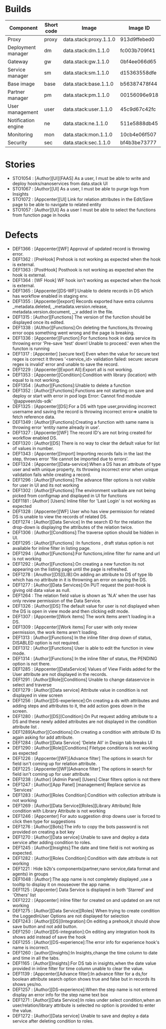 # Builds

| Component | Short code | Image | Image ID |
|--|--|--|--|
| Proxy | proxy | data.stack:proxy.1.1.0 | 913d9ffebed0 |
| Deployment manager | dm | data.stack:dm.1.1.0 | fc003b709f41 |
| Gateway | gw | data.stack:gw.1.1.0 | 0bf4ee066d65 |
| Service manager | sm | data.stack:sm.1.1.0 | d15363558dfe |
| Base image | base | data.stack:base.1.1.0 | b56387478f44 |
| Partner manager | pm | data.stack:pm.1.1.0 | 00156096e918 |
| User management | user | data.stack:user.1.1.0 | 45c9d67c42fc |
| Notification engine | ne | data.stack:ne.1.1.0 | 511e5888db45 |
| Monitoring | mon | data.stack:mon.1.1.0 | 10cb4e06f507 |
| Security | sec | data.stack:sec.1.1.0 | bf4b3be73777 |

# Stories
* STO1054 : [Author][UI][FAAS] As a user, I must be able to write and deploy hooks/nanoservices from data.stack UI
* STO1067 : [Author][UI] As a user, I must be able to purge logs from Insights
* STO1072 : [Appcenter][UI] Link for relation attributes in the Edit/Save page to be able to navigate to related entity
* STO1057 : [Author][UI] As a user I must be able to select the functions from function page in hooks

# Defects
* DEF1366 : [Appcenter][WF] Approval of updated record is throwing error.
* DEF1362 : [PreHook] Prehook is not working as expected when the hook is external.
* DEF1363 : [PostHook] Posthook is not working as expected when the hook is external.
* DEF1364 : [WF Hook] WF hook isn't working as expected when the hook is external.
* DEF1365 : [Appcenter][DS-WF]:Unable to delete records in DS which has workflow enabled in staging env.
* DEF1355 : [Appcenter][export] Records exported have extra columns _metadata.deleted, _metadata.version.release, metadata.version.document, __v added in the file.
* DEF1315 : [Author][Functions] The version of the function should be displayed once its edited.
* DEF1338 : [AUthor][Functions]:On deleting the functions,its throwing error oops something went wrong and the page is breaking.
* DEF1336 : [Appcenter][Function]:For functions hook in data service its throwing error 'Pre-save 'test' down! Unable to proceed.' even when the functon is running 
* DEF1317 : [Appcenter] [secure text] Even when the value for secure text regex is correct it throws '<service_id> validation failed: secure: secure regex is invalid' error and unable to save the record.
* DEF1229 : [Appcenter][Export All]:Export all is not working.
* DEF1353 : [Appcenter][Condition]:Condition with library (location)  with equal to  is not working.
* DEF1354 : [Author][Functions]:Unable to delete a function
* DEF1352 : [Author][Functions]:Functions are not starting on save and deploy or start  with error in pod logs Error: Cannot find module '@appveen/ds-sdk'
* DEF1325 : [Appcenter][DS]:For a DS with type user,providing incorrect username and saving the record is throwing incorrect error=> unable to fetch reference data.
* DEF1349 : [Author][Functions]:Creating a function with same name is throwing error 'entity name already in use'.
* DEF1327 : [Appcenter][WF] The record ID's are not bring created for workflow enabled DS.
* DEF1320 : [Author][DS] There is no way to clear the default value for list of values in number.
* DEF1343 : [Appcenter][Import] Importing records fails in the last the step, throws error 'file cannot be imported due to errors'.
* DEF1324 : [Appcenter][Data-service]:When a DS has an attribute of type user and with unique property, its throwing incorrect error when unique validation fails while creating a record.
* DEF1296 : [Author][Functions]:The advance filter options is not visible for user in UI and its not working
* DEF1302 : [Author][Functions]:The environment varibale are not being picked from configmap and displayed in UI for functions
* DEF1181 : [Author] [Users] Inline filter for 'Last Login'  is not working as expected
* DEF1328 : [Appcenter][WF] User who has view permission for related DS is unable to view the records of related DS.
* DEF1274 :  [Author][Data Service] In the search ID for the relation the drop-down is displaying the attributes of the relation twice.
* DEF1306 : [Author][Conditions]:The traverse option should be hidden in UI.
* DEF1295 : [Author][Functions] :In functions , draft status option is not available for inline filter in listing page.
* DEF1294 : [Author][Functions]:For functions,inline filter for name and url is not working
* DEF1292 : [Author][Functions]:On creating a new function its not appearing on the listing page until the page is refreshed.
* DEF1278 : [Anuthor][DS][LIB]:On adding an attribute to DS of type lib  which has no attribute in it is throwning an error on saving the DS.
* DEF1277 : [Author][Data Services]:On PUT request the post-hook is giving old data value as null.
* DEF1264 :  The relation field value is shown as 'N.A' when the user has only review permission of the Data Service.
* DEF1326 : [Author][DS]:The default value for user is not displayed when the DS is open in view mode and then clicking edit mode.
* DEF1307 : [Appcenter][Work items] The work items aren't loading in a DS.
* DEF1309 : [Appcenter][Work items] For user with only review permission, the work items aren't loading.
* DEF1313 : [Author][Functions] In the inline filter drop down of status, DISABLED option is not required.
* DEF1312 : [Author][Functions] User is able to edit the function in view mode.
* DEF1314 : [Author][Functions] In the inline filter of status, the PENDING option is not there.
* DEF1285 : [Appcenter][DataService] Values of View Fields added for the User attribute are not displayed in the records.
* DEF1291 : [Author][Role][Conditions] Unable to change dataservice in select and traverse 
* DEF1279 : [Author][Data service] Attribute value in condition is not displayed in view screen
* DEF1256 : [Author][DS-experience]:On creating a ds with attributes and adding steps and attributes to it, the add action goes down in the screen.
* DEF1280 : [Author][DS][Condition]:On Put request adding attribute to a  DS and these newly added attributes are not displayed in the condition attribute list .
* DEF1289[Author][Conditions]:On creating a condition with attribute ID its again asking for add attribute.
* DEF1284 : [Author][Data Service] 'Delete All' in Design tab breaks UI
* DEF1290 : [Author][Role][Conditions] Filetype conditions is not working as expected 
* DEF1226 : [Appcenter][WF][Advance filter] The options in search for field isn't coming up for relation attribute.
* DEF1225 : [Appcenter][WF][Advance filter] The options in search for field isn't coming up for user attribute.
* DEF1238 : [Author] [Admin Panel] [Users] Clear filters option is not there
* DEF1247 : [Author][App Panel] [management] Replace service as 'Services'
* DEF1283 : [Author][Roles Condition]:Condition with collection attribute is not working
* DEF1269 : [Author][Data Service][Roles][Library Attribute] Role condition with Library Attribute is not working
* DEF1246 : [Appcenter] For auto suggestion drop downs user is forced to click then type for suggestions
* DEF1276 : [Author][Bots]:The info to copy the bots password is not provided on creating a bot key
* DEF1270 : [Author][Data service]:Unable to save and deploy a data service after adding condition to roles.
* DEF1245 : [Author][Insights]:The date and time field is not working as expected.
* DEF1282 : [Author][Roles Condition]:Condition with date attribute is not working
* DEF1221 : Hide b2b's components(partner,nano service,data format and agents) in groups
* DEF1048 : [Author]:The app name is not completely displayed ,use a tooltip to display it  on mouseover the app name.
* DEF1125 : [Appcenter] Data Service is displayed in both 'Starred' and 'Others'  list
* DEF1222 : [Appcenter] inline filter for created on and updated on are not working
* DEF1275 :  [Author][Data Service][Roles] When trying to create condition the LoggedInUser Options are not displayed for selection
* DEF1243 : [Author][DS][Integration]:On editing a prehook,it should show save button and not add button.
* DEF1250 : [Author][DS-integration]:On editing any integration hook its shows add instead of save the hook
* DEF1255 : [Author][DS-experience]:The error info for experience hook's name is incorrect.
* DEF1260 : [author][Insights]:In Insights,change the time column to date and time in all the tabs.
* DEF1165 : [Author][Insights]:For DS tab in insights,when the date value provided in inline filter for time column unable to clear the value.
* DEF1139 : [Appcenter][Advance filter]:In advance filter for a ds,for boolean attribute  search option shows true and false but in records its shows yes/no.
* DEF1257 : [Author][DS-experience]:When the step name is not entered display an error info for the step name text box
* DEF1271 :	[Author][Data Service]:In roles under select  condition,when an user/relation/library attribute is selected no option is provided to enter the value.
* DEF1272 :	[Author][Data service] Unable to save and deploy a data service after deleting condition to roles.

